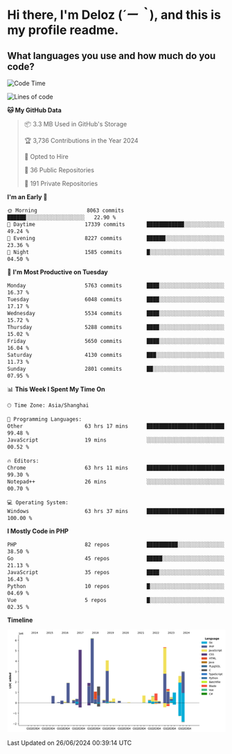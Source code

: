 # **Hi there, I'm Deloz (*´ー｀*), and this is my profile readme.**

## **What languages you use and how much do you code?**

<!--START_SECTION:waka-->
![Code Time](http://img.shields.io/badge/Code%20Time-4%2C287%20hrs%2047%20mins-blue)

![Lines of code](https://img.shields.io/badge/From%20Hello%20World%20I%27ve%20Written-40.8%20million%20lines%20of%20code-blue)

**🐱 My GitHub Data** 

> 📦 3.3 MB Used in GitHub's Storage 
 > 
> 🏆 3,736 Contributions in the Year 2024
 > 
> 💼 Opted to Hire
 > 
> 📜 36 Public Repositories 
 > 
> 🔑 191 Private Repositories 
 > 
**I'm an Early 🐤** 

```text
🌞 Morning                8063 commits        ██████░░░░░░░░░░░░░░░░░░░   22.90 % 
🌆 Daytime                17339 commits       ████████████░░░░░░░░░░░░░   49.24 % 
🌃 Evening                8227 commits        ██████░░░░░░░░░░░░░░░░░░░   23.36 % 
🌙 Night                  1585 commits        █░░░░░░░░░░░░░░░░░░░░░░░░   04.50 % 
```
📅 **I'm Most Productive on Tuesday** 

```text
Monday                   5763 commits        ████░░░░░░░░░░░░░░░░░░░░░   16.37 % 
Tuesday                  6048 commits        ████░░░░░░░░░░░░░░░░░░░░░   17.17 % 
Wednesday                5534 commits        ████░░░░░░░░░░░░░░░░░░░░░   15.72 % 
Thursday                 5288 commits        ████░░░░░░░░░░░░░░░░░░░░░   15.02 % 
Friday                   5650 commits        ████░░░░░░░░░░░░░░░░░░░░░   16.04 % 
Saturday                 4130 commits        ███░░░░░░░░░░░░░░░░░░░░░░   11.73 % 
Sunday                   2801 commits        ██░░░░░░░░░░░░░░░░░░░░░░░   07.95 % 
```


📊 **This Week I Spent My Time On** 

```text
🕑︎ Time Zone: Asia/Shanghai

💬 Programming Languages: 
Other                    63 hrs 17 mins      █████████████████████████   99.48 % 
JavaScript               19 mins             ░░░░░░░░░░░░░░░░░░░░░░░░░   00.52 % 

🔥 Editors: 
Chrome                   63 hrs 11 mins      █████████████████████████   99.30 % 
Notepad++                26 mins             ░░░░░░░░░░░░░░░░░░░░░░░░░   00.70 % 

💻 Operating System: 
Windows                  63 hrs 37 mins      █████████████████████████   100.00 % 
```

**I Mostly Code in PHP** 

```text
PHP                      82 repos            ██████████░░░░░░░░░░░░░░░   38.50 % 
Go                       45 repos            █████░░░░░░░░░░░░░░░░░░░░   21.13 % 
JavaScript               35 repos            ████░░░░░░░░░░░░░░░░░░░░░   16.43 % 
Python                   10 repos            █░░░░░░░░░░░░░░░░░░░░░░░░   04.69 % 
Vue                      5 repos             █░░░░░░░░░░░░░░░░░░░░░░░░   02.35 % 
```



**Timeline**

![Lines of Code chart](https://raw.githubusercontent.com/deloz/deloz/main/assets/bar_graph.png)


 Last Updated on 26/06/2024 00:39:14 UTC
<!--END_SECTION:waka-->
